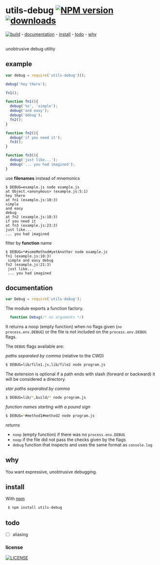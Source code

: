 # utils-debug [![NPM version][npm-badge]][npm-link][![downloads][downloads-bagde]][npm-link]

[![build][build-badge]][build-link] -
[documentation](#documentation) -
[install](#install) -
[todo](#todo) -
[why](#why)

<br>
unobtrusive debug utility

## example

```js
var debug = require('utils-debug')();

debug('hey there');

fn1();

function fn1(){
  debug('%s', 'simple');
  debug('and easy');
  debug('debug');
  fn2();
}

function fn2(){
  debug('if you need it');
  fn3();
}

function fn3(){
  debug('just like...');
  debug('... you had imagined');
}
```

use **filenames** instead of mnemonics

```
$ DEBUG=example.js node example.js
at Object.<anonymous> (example.js:5:1)
hey there
at fn1 (example.js:10:3)
simple
and easy
debug
at fn2 (example.js:18:3)
if you need it
at fn3 (example.js:23:3)
just like...
... you had imagined
```

filter by **function** name

```
$ DEBUG=*#someMethod#yetAnother node example.js
fn1 (example.js:10:3)
 simple and easy debug
fn2 (example.js:21:3)
 just like...
 ... you had imagined
```

## documentation

```js
var Debug = require('utils-debug');
```

The module exports a function factory.

```js
  function Debug(/* no arguments */)
```
It returns a noop (empty function) when no flags given (`no process.env.DEBUG`)
or the file is not included on the `process.env.DEBUG` flags.

The `DEBUG` flags available are:

_paths separated by comma_ (relative to the CWD)

```sh
$ DEBUG=lib/file1.js,lib/file2 node program.js
```

The extension is optional if a path ends with slash (forward or backward) it will be considered
a directory.

_star paths separated by comma_

```sh
$ DEBUG=lib/*,build/* node program.js
```

_function names starting with a pound sign_

```sh
$ DEBUG=*#method1#method2 node program.js
```

_returns_
 - `noop` (empty function) if there was no `process.env.DEBUG`
 - `noop` if the file did not pass the checks given by the flags
 - `debug` function that inspects and uses the same format as `console.log`

## why

You want expressive, unobtrusive debugging.

## install

With [npm][npm-link]
```sh
 $ npm install utils-debug
```

## todo

 - [ ] aliasing

### license

[![LICENSE][license-badge]][license-link]

[npm-link]: http://www.npmjs.org/package/utils-debug
[npm-badge]: http://img.shields.io/npm/v/utils-debug.svg?style=flat-square

[build-link]: https://travis-ci.org/stringparser/utils-debug/builds
[build-badge]: http://img.shields.io/travis/stringparser/utils-debug/master.svg?style=flat-square

[license-link]: http://opensource.org/licenses/MIT
[license-badge]: http://img.shields.io/npm/l/utils-debug.svg?style=flat-square

[downloads-bagde]: http://img.shields.io/npm/dm/utils-debug.svg?style=flat-square
